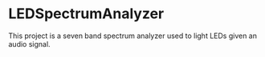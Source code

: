 # LEDSpectrumAnalyzer
This project is a seven band spectrum analyzer used to light LEDs given an audio signal.
